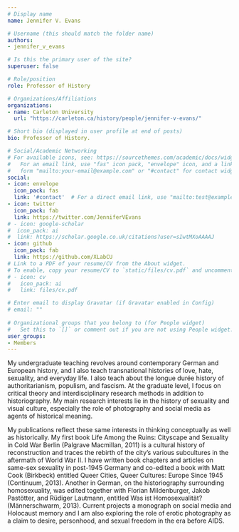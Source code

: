 ```yaml
---
# Display name
name: Jennifer V. Evans

# Username (this should match the folder name)
authors:
- jennifer_v_evans

# Is this the primary user of the site?
superuser: false

# Role/position
role: Professor of History

# Organizations/Affiliations
organizations:
- name: Carleton University
  url: "https://carleton.ca/history/people/jennifer-v-evans/"

# Short bio (displayed in user profile at end of posts)
bio: Professor of History.

# Social/Academic Networking
# For available icons, see: https://sourcethemes.com/academic/docs/widgets/#icons
#   For an email link, use "fas" icon pack, "envelope" icon, and a link in the
#   form "mailto:your-email@example.com" or "#contact" for contact widget.
social:
- icon: envelope
  icon_pack: fas
  link: '#contact'  # For a direct email link, use "mailto:test@example.org".
- icon: twitter
  icon_pack: fab
  link: https://twitter.com/JenniferVEvans
# - icon: google-scholar
#  icon_pack: ai
#  link: https://scholar.google.co.uk/citations?user=sIwtMXoAAAAJ
- icon: github
  icon_pack: fab
  link: https://github.com/XLabCU
# Link to a PDF of your resume/CV from the About widget.
# To enable, copy your resume/CV to `static/files/cv.pdf` and uncomment the lines below.  
# - icon: cv
#   icon_pack: ai
#   link: files/cv.pdf

# Enter email to display Gravatar (if Gravatar enabled in Config)
# email: ""
  
# Organizational groups that you belong to (for People widget)
#   Set this to `[]` or comment out if you are not using People widget.  
user_groups:
- Members
---
```


My undergraduate teaching revolves around contemporary German and European history, and I also teach transnational histories of love, hate, sexuality, and everyday life. I also teach about the longue durée history of authoritarianism, populism, and fascism. At the graduate level, I focus on critical theory and interdisciplinary research methods in addition to historiography. My main research interests lie in the history of sexuality and visual culture, especially the role of photography and social media as agents of historical meaning.

My publications reflect these same interests in thinking conceptually as well as historically. My first book Life Among the Ruins: Cityscape and Sexuality in Cold War Berlin (Palgrave Macmillan, 2011) is a cultural history of reconstruction and traces the rebirth of the city’s various subcultures in the aftermath of World War II. I have written book chapters and articles on same-sex sexuality in post-1945 Germany and co-edited a book with Matt Cook (Birkbeck) entitled Queer Cities, Queer Cultures: Europe Since 1945 (Continuum, 2013). Another in German, on the historiography surrounding homosexuality, was edited together with Florian Mildenburger, Jakob Pastötter, and Rüdiger Lautmann, entitled Was ist Homosexualität? (Männerschwarm, 2013). Current projects a monograph on social media and Holocaust memory and I am also exploring the role of erotic photography as a claim to desire, personhood, and sexual freedom in the era before AIDS.
